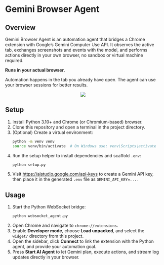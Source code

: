 # Gemini Browser Agent

## Overview
Gemini Browser Agent is an automation agent that bridges a Chrome extension with Google’s Gemini Computer Use API. It observes the active tab, exchanges screenshots and events with the model, and performs actions directly in your own browser, no sandbox or virtual machine required.

**Runs in your actual browser.**

Automation happens in the tab you already have open. The agent can use your browser sessions for better results.
<p align="center">
<a href="https://www.youtube.com/watch?v=0K437iL5I_U"><img src="https://github.com/user-attachments/assets/27649062-bcf0-49b5-a682-fe63323baecf" /></a>
</p>


## Setup
1. Install Python 3.10+ and Chrome (or Chromium-based) browser.
2. Clone this repository and open a terminal in the project directory.
3. (Optional) Create a virtual environment:
   ```bash
   python -m venv venv
   source venv/bin/activate  # On Windows use: venv\Scripts\activate
   ```
4. Run the setup helper to install dependencies and scaffold `.env`:
   ```bash
   python setup.py
   ```
5. Visit <https://aistudio.google.com/api-keys> to create a Gemini API key, then place it in the generated `.env` file as `GEMINI_API_KEY=...`.

## Usage
1. Start the Python WebSocket bridge:
   ```bash
   python websocket_agent.py
   ```
2. Open Chrome and navigate to `chrome://extensions`.
3. Enable **Developer mode**, choose **Load unpacked**, and select the `widget/` directory from this project.
4. Open the sidebar, click **Connect** to link the extension with the Python agent, and provide your automation goal.
5. Press **Start AI Agent** to let Gemini plan, execute actions, and stream log updates directly in your browser.
